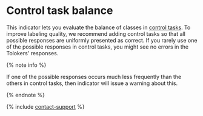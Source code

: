# Control task balance

This indicator lets you evaluate the balance of classes in [control tasks](../../../glossary.md#control-task). To improve labeling quality, we recommend adding control tasks so that all possible responses are uniformly presented as correct. If you rarely use one of the possible responses in control tasks, you might see no errors in the Tolokers' responses.

{% note info %}

If one of the possible responses occurs much less frequently than the others in control tasks, then indicator will issue a warning about this.

{% endnote %}

{% include [contact-support](../../_includes/contact-support-help.md) %}